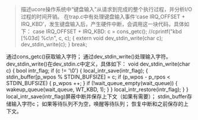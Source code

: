>描述ucore操作系统中“键盘输入”从请求到完成的整个执行过程，并分析I/O过程的时间开销。
>在trap.c中有处理键盘输入事件‘case IRQ_OFFSET + IRQ_KBD’，发生键盘输入后，产生硬件中断，会调用这一块代码，具体如下：
	case IRQ_OFFSET + IRQ_KBD:
        c = cons_getc();
            //cprintf("kbd [%03d] %c\n", c, c);
            {
              extern void dev_stdin_write(char c);
              dev_stdin_write(c);
            }
            break;

通过cons_getc()获取输入字符；
通过dev_stdin_write()处理输入字符。dev_stdin_write()在dev_stdin.c中定义，具体如下：
void
dev_stdin_write(char c) {
    bool intr_flag;
    if (c != '\0') {
        local_intr_save(intr_flag);
        {
            stdin_buffer[p_wpos % STDIN_BUFSIZE] = c;
            if (p_wpos - p_rpos < STDIN_BUFSIZE) {
                p_wpos ++;
            }
            if (!wait_queue_empty(wait_queue)) {
                wakeup_queue(wait_queue, WT_KBD, 1);
            }
        }
        local_intr_restore(intr_flag);
    }
}
local_intr_save(intr_flag)屏蔽中断并保存上下文（如果有需要）；
stdin_buffer存储输入字符c；
如果等待队列不为空，唤醒等待队列；
恢复中断和之前保存的上下文。
